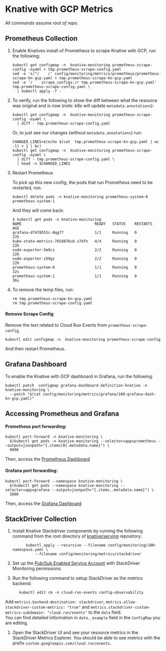 # Knative with GCP Metrics

_All commands assume root of repo._

## Prometheus Collection

1. Enable Knatives install of Prometheus to scrape Knative with GCP, run the
   following:

   ```shell
   kubectl get configmap -n  knative-monitoring prometheus-scrape-config -oyaml > tmp.prometheus-scrape-config.yaml
   sed -e 's/^/    /' config/monitoring/metrics/prometheus/prometheus-scrape-kn-gcp.yaml > tmp.prometheus-scrape-kn-gcp.yaml
   sed -e '/    scrape_configs:/r tmp.prometheus-scrape-kn-gcp.yaml' tmp.prometheus-scrape-config.yaml \
     | kubectl apply -f -
   ```

1. To verify, run the following to show the diff between what the resource was
   original and is now (_note_: k8s will update `metadata.annotations`):

   ```shell
   kubectl get configmap -n  knative-monitoring prometheus-scrape-config -oyaml \
     | diff - tmp.prometheus-scrape-config.yaml
   ```

   Or, to just see our changes (without `metadata.annotations`) run:

   ```shell
   CHANGED_LINES=$(echo $(cat  tmp.prometheus-scrape-kn-gcp.yaml | wc -l) + 1 | bc)
   kubectl get configmap -n  knative-monitoring prometheus-scrape-config -oyaml \
     | diff - tmp.prometheus-scrape-config.yaml \
     | head -n $CHANGED_LINES
   ```

1. Restart Prometheus

   To pick up this new config, the pods that run Prometheus need to be
   restarted, run:

   ```shell
   kubectl delete pods -n knative-monitoring prometheus-system-0 prometheus-system-1
   ```

   And they will come back:

   ```shell
   $ kubectl get pods -n knative-monitoring
   NAME                                 READY   STATUS    RESTARTS   AGE
   grafana-d7478555c-8qgf7              1/1     Running   0          22h
   kube-state-metrics-765d876c6-z7dfn   4/4     Running   0          22h
   node-exporter-5m9cz                  2/2     Running   0          22h
   node-exporter-z59gz                  2/2     Running   0          22h
   prometheus-system-0                  1/1     Running   0          32s
   prometheus-system-1                  1/1     Running   0          36s
   ```

1. To remove the temp files, run:

   ```shell
   rm tmp.prometheus-scrape-kn-gcp.yaml
   rm tmp.prometheus-scrape-config.yaml
   ```

#### Remove Scrape Config

Remove the text related to Cloud Run Events from `prometheus-scrape-config`,

```shell
kubectl edit configmap -n  knative-monitoring prometheus-scrape-config
```

And then restart Prometheus.

## Grafana Dashboard

To enable the Knative with GCP dashboard in Grafana, run the following:

```shell
kubectl patch  configmap grafana-dashboard-definition-knative -n knative-monitoring \
  --patch "$(cat config/monitoring/metrics/grafana/100-grafana-dash-kn-gcp.yaml)"
```

## Accessing Prometheus and Grafana

#### Prometheus port forwarding:

```shell
kubectl port-forward -n knative-monitoring \
  $(kubectl get pods -n knative-monitoring --selector=app=prometheus --output=jsonpath="{.items[0].metadata.name}") \
  9090
```

Then, access the [Prometheus Dashboard](http://localhost:9090)

#### Grafana port forwarding:

```shell
kubectl port-forward --namespace knative-monitoring \
  $(kubectl get pods --namespace knative-monitoring --selector=app=grafana --output=jsonpath="{.items..metadata.name}") \
  3000
```

Then, access the [Grafana Dashboard](http://localhost:3000)

## StackDriver Collection

1.  Install Knative Stackdriver components by running the following command from
    the root directory of [knative/serving](https://github.com/knative/serving)
    repository:

    ```shell
          kubectl apply --recursive --filename config/monitoring/100-namespace.yaml \
              --filename config/monitoring/metrics/stackdriver
    ```

1.  Set up the [Pub/Sub Enabled Service Account](../../../docs/pubsub/README.md)
    with StackDriver Monitoring permissions.

1.  Run the following command to setup StackDriver as the metrics backend:

    ```shell
       kubectl edit cm -n cloud-run-events config-observability
    ```

   Add `metrics.backend-destination: stackdriver`, `metrics.allow-stackdriver-custom-metrics: "true"`
    and `metrics.stackdriver-custom-metrics-subdomain: "cloud.run/events"` to the `data` field.  
    You can find detailed information in `data._example` field in the
   `ConfigMap` you are editing.
   
1. Open the StackDriver UI and see your resource metrics in the StackDriver Metrics Explorer. 
You should be able to see metrics with the prefix `custom.googleapis.com/cloud.run/events`.
   
     
